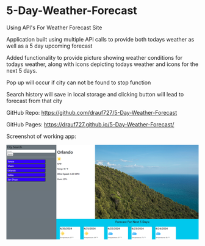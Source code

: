 # 5-Day-Weather-Forecast
Using API's For Weather Forecast Site

Application built using multiple API calls to provide both todays weather as well as a 5 day upcoming forecast

Added functionality to provide picture showing weather conditions for todays weather, along with icons depicting todays weather and icons for the next 5 days.

Pop up will occur if city can not be found to stop function

Search history will save in local storage and clicking button will lead to forecast from that city

GitHub Repo: https://github.com/drauf727/5-Day-Weather-Forecast

GitHub Pages: https://drauf727.github.io/5-Day-Weather-Forecast/

Screenshot of working app:

<img src=".\assets\images\Screenshot 2024-04-19 165002.png">